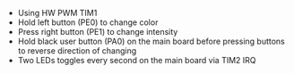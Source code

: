 - Using HW PWM TIM1
- Hold left button (PE0) to change color
- Press right button (PE1) to change intensity
- Hold black user button (PA0) on the main board before pressing buttons to reverse direction of changing
- Two LEDs toggles every second on the main board via TIM2 IRQ
